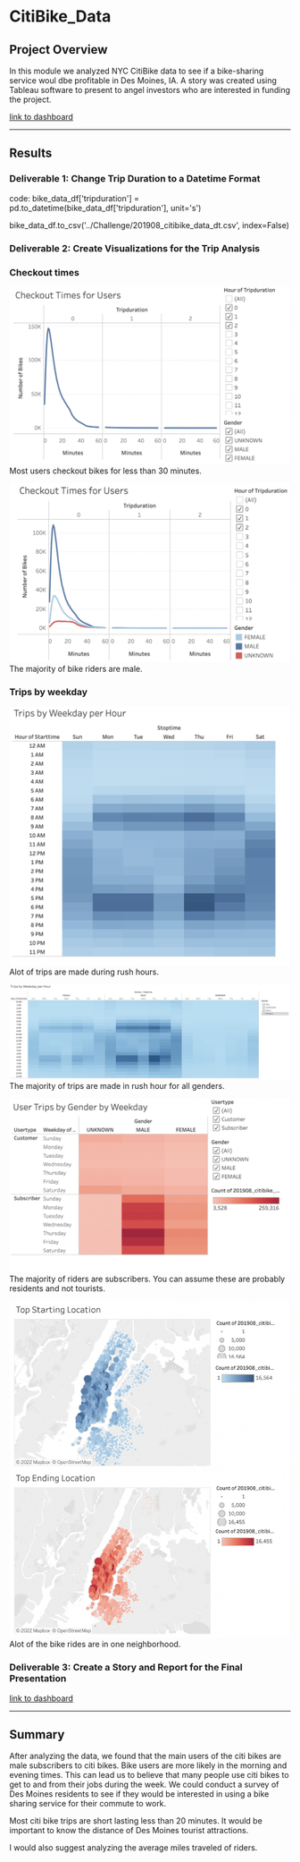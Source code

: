 # CitiBike_Data

## Project Overview
In this module we analyzed NYC CitiBike data to see if a bike-sharing service woul dbe profitable in Des Moines, IA. A story was created using Tableau software to present to angel investors who are interested in funding the project. 

[link to dashboard](https://public.tableau.com/shared/5PBXJS5JX?:display_count=n&:origin=viz_share_link)

-----

## Results

### Deliverable 1: Change Trip Duration to a Datetime Format

code:
bike_data_df['tripduration'] = pd.to_datetime(bike_data_df['tripduration'], unit='s')

bike_data_df.to_csv('../Challenge/201908_citibike_data_dt.csv', index=False)

### Deliverable 2: Create Visualizations for the Trip Analysis

### Checkout times
![Checkout_Users](images/Checkout_Users.png)
Most users checkout bikes for less than 30 minutes. 

![Checkout_Gender](images/Checkout_Gender.png)
The majority of bike riders are male. 

### Trips by weekday
![Trips_weekday](images/Trips_weekday.png)
Alot of trips are made during rush hours. 

![Trips_gender](images/Trips_gender.png)
The majority of trips are made in rush hour for all genders. 

![User_type](images/User_type.png)
The majority of riders are subscribers. You can assume these are probably residents and not tourists. 

![start_end](images/start_end.png)
Alot of the bike rides are in one neighborhood. 

### Deliverable 3: Create a Story and Report for the Final Presentation
[link to dashboard](https://public.tableau.com/shared/5PBXJS5JX?:display_count=n&:origin=viz_share_link)


----

## Summary 

After analyzing the data, we found that the main users of the citi bikes are male subscribers to citi bikes. Bike users are more likely in the morning and evening times. This can lead us to believe that many people use citi bikes to get to and from their jobs during the week. We could conduct a survey of Des Moines residents to see if they would be interested in using a bike sharing service for their commute to work. 

Most citi bike trips are short lasting less than 20 minutes. It would be important to know the distance of Des Moines tourist attractions. 

I would also suggest analyzing the average miles traveled of riders. 
